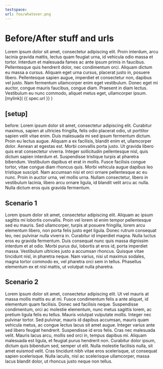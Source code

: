 ```yaml
---
testspace:
url: foo/whatever.png
---
```


# Before/After stuff and urls

Lorem ipsum dolor sit amet, consectetur adipiscing elit. Proin interdum, arcu lacinia gravida mattis, lectus quam feugiat urna, id vehicula odio massa et tortor. Interdum et malesuada fames ac ante ipsum primis in faucibus. Pellentesque quis hendrerit dolor, nec condimentum orci. Aliquam dictum eu massa a cursus. Aliquam eget urna cursus, placerat justo in, posuere libero. Pellentesque sapien augue, imperdiet et consectetur non, dapibus vel justo. Nam fermentum ullamcorper enim eget vestibulum. Donec eget mi auctor, congue mauris faucibus, congue diam. Praesent in diam lectus. Vestibulum eu nunc commodo, aliquet metus eget, ullamcorper ipsum. 
[mylink]( {{ spec.url }} )

## [setup]

before:
Lorem ipsum dolor sit amet, consectetur adipiscing elit. Curabitur maximus, sapien at ultricies fringilla, felis odio placerat odio, ut porttitor sapien velit vitae enim. Duis malesuada mi sed ipsum fermentum dictum. Proin eu lectus augue. Aliquam a ex facilisis, blandit enim et, ullamcorper dolor. Aenean at egestas est. Morbi convallis porta justo. Ut gravida libero quis erat consectetur viverra. Integer sollicitudin pellentesque nisl, quis dictum sapien interdum et. Suspendisse tristique turpis at pharetra bibendum. Vestibulum dapibus et erat in mollis. Fusce facilisis congue tortor, vitae congue diam rhoncus quis. Morbi vehicula augue dapibus leo tristique suscipit. Nam accumsan nisi et orci ornare pellentesque ac eu nunc. Proin in auctor urna, vel mollis urna. Nullam consectetur, libero in vestibulum lacinia, libero arcu ornare ligula, id blandit velit arcu ac nulla. Nulla dictum eros quis gravida fermentum. 

## Scenario 1

Lorem ipsum dolor sit amet, consectetur adipiscing elit. Aliquam ac ipsum sagittis mi lobortis convallis. Proin vel lorem id enim tempor pellentesque sed eu mauris. Sed ullamcorper, turpis at posuere fringilla, lorem arcu elementum libero, non porta felis justo eget ligula. Donec rutrum consequat leo, nec pulvinar nulla viverra in. Curabitur id imperdiet magna. Nulla luctus eros eu gravida fermentum. Duis consequat nunc quis massa dignissim interdum et at odio. Morbi purus dui, lobortis at eros id, porta imperdiet massa. Vestibulum ultricies justo a accumsan rhoncus. Quisque vitae tincidunt nisl, in pharetra neque. Nam varius, nisi ut maximus sodales, magna tortor commodo ex, vel pharetra orci sem in tellus. Phasellus elementum ex et nisl mattis, ut volutpat nulla pharetra. 

## Scenario 2

Lorem ipsum dolor sit amet, consectetur adipiscing elit. Ut vel mauris at massa mollis mattis eu at mi. Fusce condimentum felis a ante aliquet, id elementum quam facilisis. Donec sed facilisis neque. Suspendisse condimentum, orci ac molestie elementum, nunc metus sagittis lorem, ac pretium ligula felis eu tellus. Mauris volutpat vulputate mollis. Integer nec pulvinar tortor. Sed pulvinar, mauris id dapibus accumsan, mauris quam vehicula metus, ac congue lectus lacus sit amet augue. Integer varius ante sed libero feugiat hendrerit. Suspendisse id eros felis. Cras nec malesuada velit. Mauris lacus arcu, mollis sed orci in, tempus dapibus mi. Aliquam malesuada est ligula, et feugiat purus hendrerit non. Curabitur dolor ipsum, dictum quis bibendum sed, semper ut elit. Nulla molestie facilisis nulla, sit amet euismod velit. Cras tincidunt nibh vitae eros scelerisque, ut consequat sapien scelerisque. Nulla iaculis, nisl ac scelerisque ullamcorper, massa lacus blandit dolor, ut rhoncus justo neque non tellus. 
